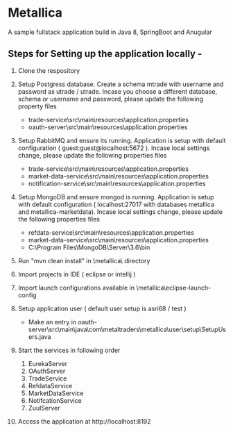 # Metallica

A sample fullstack application build in Java 8, SpringBoot and Anugular

## Steps for Setting up the application locally - 

1. Clone the respository

2. Setup Postgress database. Create a schema mtrade with username and password as utrade / utrade. Incase you choose a different database, schema or username and password, please update the following property files
    - trade-service\src\main\resources\application.properties
    - oauth-server\src\main\resources\application.properties

3. Setup RabbitMQ and ensure its running. Application is setup with default configuration ( guest:guest@localhost:5672 ). Incase local settings change, please update the following properties files
	- trade-service\src\main\resources\application.properties
	- market-data-service\src\main\resources\application.properties
	- notification-service\src\main\resources\application.properties

4. Setup MongoDB and ensure mongod is running. Application is setup with default configuration ( localhost:27017 with databases metallica and metallica-marketdata). Incase local settings change, please update the following properties files 
	- refdata-service\src\main\resources\application.properties
	- market-data-service\src\main\resources\application.properties
	- C:\Program Files\MongoDB\Server\3.6\bin

5. Run "mvn clean install" in \metallica\ directory

6. Import projects in IDE ( eclipse or intellij )

7. Import launch configurations available in \metallica\eclipse-launch-config

8. Setup application user ( default user setup is asri68 / test )
	- Make an entry in oauth-server\src\main\java\com\metaltraders\metallica\user\setup\SetupUsers.java

9. Start the services in following order 
	1. EurekaServer
	2. OAuthServer
	3. TradeService
	4. RefdataService
	5. MarketDataService
	6. NotifcationService
	7. ZuulServer

10. Access the application at http://localhost:8192
